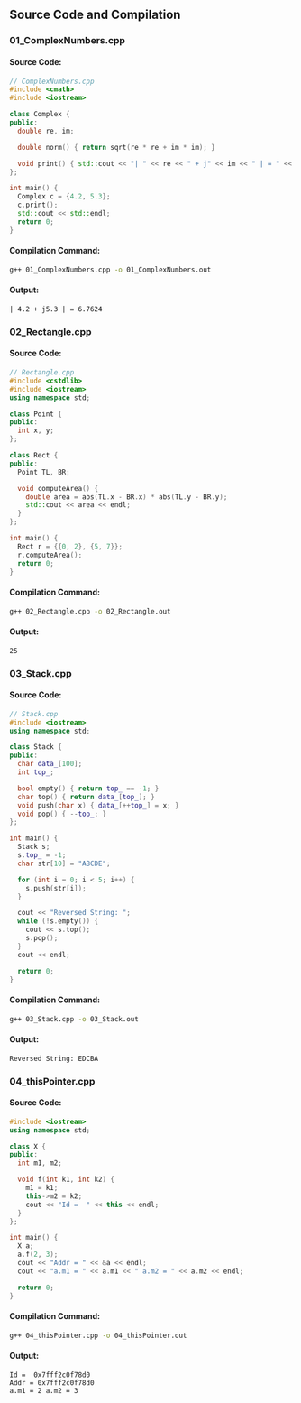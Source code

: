 
## Source Code and Compilation

### 01_ComplexNumbers.cpp

#### Source Code:
```cpp
// ComplexNumbers.cpp
#include <cmath>
#include <iostream>

class Complex {
public:
  double re, im;

  double norm() { return sqrt(re * re + im * im); }

  void print() { std::cout << "| " << re << " + j" << im << " | = " << norm(); }
};

int main() {
  Complex c = {4.2, 5.3};
  c.print();
  std::cout << std::endl;
  return 0;
}

```
#### Compilation Command:
```sh
g++ 01_ComplexNumbers.cpp -o 01_ComplexNumbers.out
```
#### Output:
```
| 4.2 + j5.3 | = 6.7624
```
### 02_Rectangle.cpp

#### Source Code:
```cpp
// Rectangle.cpp
#include <cstdlib>
#include <iostream>
using namespace std;

class Point {
public:
  int x, y;
};

class Rect {
public:
  Point TL, BR;

  void computeArea() {
    double area = abs(TL.x - BR.x) * abs(TL.y - BR.y);
    std::cout << area << endl;
  }
};

int main() {
  Rect r = {{0, 2}, {5, 7}};
  r.computeArea();
  return 0;
}

```
#### Compilation Command:
```sh
g++ 02_Rectangle.cpp -o 02_Rectangle.out
```
#### Output:
```
25
```
### 03_Stack.cpp

#### Source Code:
```cpp
// Stack.cpp
#include <iostream>
using namespace std;

class Stack {
public:
  char data_[100];
  int top_;

  bool empty() { return top_ == -1; }
  char top() { return data_[top_]; }
  void push(char x) { data_[++top_] = x; }
  void pop() { --top_; }
};

int main() {
  Stack s;
  s.top_ = -1;
  char str[10] = "ABCDE";

  for (int i = 0; i < 5; i++) {
    s.push(str[i]);
  }

  cout << "Reversed String: ";
  while (!s.empty()) {
    cout << s.top();
    s.pop();
  }
  cout << endl;

  return 0;
}

```
#### Compilation Command:
```sh
g++ 03_Stack.cpp -o 03_Stack.out
```
#### Output:
```
Reversed String: EDCBA
```
### 04_thisPointer.cpp

#### Source Code:
```cpp
#include <iostream>
using namespace std;

class X {
public:
  int m1, m2;

  void f(int k1, int k2) {
    m1 = k1;
    this->m2 = k2;
    cout << "Id =  " << this << endl;
  }
};

int main() {
  X a;
  a.f(2, 3);
  cout << "Addr = " << &a << endl;
  cout << "a.m1 = " << a.m1 << " a.m2 = " << a.m2 << endl;

  return 0;
}

```
#### Compilation Command:
```sh
g++ 04_thisPointer.cpp -o 04_thisPointer.out
```
#### Output:
```
Id =  0x7fff2c0f78d0
Addr = 0x7fff2c0f78d0
a.m1 = 2 a.m2 = 3
```